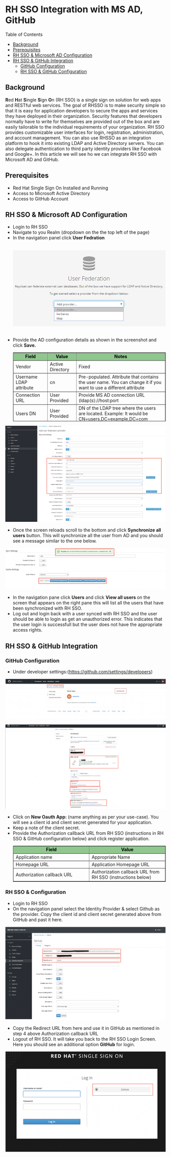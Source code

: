 <h1>RH SSO Integration with MS AD, GitHub</h1>
<p>Table of Contents</p>
<ul>
<li><a href="#_background">Background</a></li>
<li><a href="#_prerequisites">Prerequisites</a></li>
<li><a href="#_rhssoad">RH SSO &amp; Microsoft AD Configuration</a></li>
<li><a href="#_rhssogithubint">RH SSO &amp; GitHub Integration</a>
<ul>
<li><a href="#_githubconf">GitHub Configuration</a></li>
<li><a href="#_rhssogithub">RH SSO &amp; GitHub Configuration</a></li>
</ul>
</li>
</ul>
<h2 id="_background">Background</h2>
<p><strong>R</strong>ed <strong>H</strong>at <strong>S</strong>ingle <strong>S</strong>ign <strong>O</strong>n (RH SSO) is a single sign on solution for web apps and RESTful web services. The goal of RHSSO is to make security simple so that it is easy for application developers to secure the apps and services they have deployed in their organization. Security features that developers normally have to write for themselves are provided out of the box and are easily tailorable to the individual requirements of your organization. RH SSO provides customizable user interfaces for login, registration, administration, and account management. You can also use RHSSO as an integration platform to hook it into existing LDAP and Active Directory servers. You can also delegate authentication to third party identity providers like Facebook and Google+. In this article we will see ho we can integrate RH SSO with Microsoft AD and GitHub.</p>
<h2 id="_prerequisites">Prerequisites</h2>
<ul>
<li>Red Hat Single Sign On Installed and Running</li>
<li>Access to Microsoft Active Directory</li>
<li>Access to GitHub Account</li>
</ul>
<h2 id="_rhssoad">RH SSO &amp; Microsoft AD Configuration</h2>
<ul>
<li>Login to RH SSO</li>
<li>Navigate to you Realm (dropdown on the the top left of the page)</li>
<li>In the navigation panel click <strong>User Fedration</strong></li><br>
<p>
  <img src="./images/rhsso-user-fedration.png" alt="User Fedration" />
  </p><br>
<li>Provide the AD configuration details as shown in the screenshot and click <strong>Save.</strong></li>

<table style="width: 100%; height: 216px;" border="1" cellspacing="0" cellpadding="0">
<tbody>
<tr style="background-color: #90c78f; color: #000000;">
<td style="text-align: center; height: 18px; width: 28.9676%;"><strong>Field</strong></td>
<td style="text-align: center; height: 18px; width: 24.1911%;"><strong>Value</strong></td>
<td style="text-align: center; height: 18px; width: 46.5331%;"><strong>Notes</strong></td>
</tr>
<tr style="height: 18px;">
<td style="height: 18px; width: 28.9676%;">Vendor</td>
<td style="height: 18px; width: 24.1911%;">Active Directory</td>
<td style="height: 18px; width: 46.5331%;">Fixed</td>
</tr>
<tr style="height: 18px;">
<td style="height: 18px; width: 28.9676%;">Username LDAP attribute&nbsp;</td>
<td style="height: 18px; width: 24.1911%;">cn</td>
<td style="height: 18px; width: 46.5331%;">Pre-populated. Attribute that contains the user name. You can change it if you want to use a different attribute</td>
</tr>
<tr style="height: 18px;">
<td style="height: 18px; width: 28.9676%;">Connection URL</td>
<td style="height: 18px; width: 24.1911%;">User Provided&nbsp;</td>
<td style="height: 18px; width: 46.5331%;">Provide MS AD connection URL (ldap(s)://host:port</td>
</tr>
<tr style="height: 18px;">
<td style="height: 18px; width: 28.9676%;">Users DN</td>
<td style="height: 18px; width: 24.1911%;">User Provided</td>
<td style="height: 18px; width: 46.5331%;">DN of the LDAP tree where the users are located. Example: It would be CN=users,DC=example,DC=com</td>
</tr>
<tr style="height: 90px;">
<td style="width: 28.9676%; height: 90px;">Bind DN</td>
<td style="width: 24.1911%; height: 90px;">User Provided</td>
<td style="width: 46.5331%; height: 90px;">DN of the user for authenticating and get the user list from AD. Admin user or a service account. Example: CN=Administrator,CN=Users,DC=demo, DC=example,DC=com</td>
</tr>
<tr style="height: 18px;">
<td style="width: 28.9676%; height: 18px;">Bind Credential</td>
<td style="width: 24.1911%; height: 18px;">User Provided</td>
<td style="width: 46.5331%; height: 18px;">Password of the Bind DN user above</td>
</tr>
<tr style="height: 18px;">
<td style="width: 28.9676%; height: 18px;">Other Fields</td>
<td style="width: 24.1911%; height: 18px;">&nbsp;</td>
<td style="width: 46.5331%; height: 18px;">Change as appropriate</td>
</tr>
</tbody>
</table>
</ul>
<p><img src="https://github.com/rohitralhan/RHSSOIntegADGitLDAP/blob/main/images/ad-setup.png" alt="AD Setup" /></p>
<ul>
<li>Once the screen reloads scroll to the bottom and click <strong>Synchronize all users</strong> button. This will synchronize all the user from AD and you should see a message similar to the one below.</li>
</ul>
<p><img src="https://github.com/rohitralhan/RHSSOIntegADGitLDAP/blob/main/images/sync-all.png" alt="Sync All Users" /></p>
<ul>
<li>In the navigation pane click <strong>Users</strong> and click <strong>View all users </strong>on the screen that appears on the right pane this will list all the users that have been synchronized with RH SSO.</li>
<li>Log out and login back with a user synced with RH SSO and the user should be able to login as get an unauthorized error. This indicates that the user login is successfull but the user does not have the appropriate access rights.</li>
</ul>
<h2 id="_rhssogithubint">RH SSO &amp; GitHub Integration</h2>
<h3 id="_githubconf">GitHub Configuration</h3>

<ul>
<li>Under developer settings:(<a class="ex ks" href="https://github.com/settings/developers" rel="noopener nofollow">https://github.com/settings/developers</a>)</li>
</ul>

<p><img src="https://github.com/rohitralhan/RHSSOIntegADGitLDAP/blob/main/images/dev-settings.png" alt="Git Hub Dev Settings" /></p>
<p><img src="https://github.com/rohitralhan/RHSSOIntegADGitLDAP/blob/main/images/github-app.png" alt="GitHub App" /></p>
<ul>
<li>Click on&nbsp;<strong class="gk kt">New Oauth App:</strong> (name anything as per your use-case). You will see a client id and client secret generated for your application.</li>
<li>Keep a note of the client secret.</li>
<li>Provide the Authorization callback URL from RH SSO (instructions in RH SSO &amp; GitHub configuration below) and click register application.&nbsp;</li>

<table style="border-collapse: collapse; width: 100%;" border="1">
<tbody>
<tr style="background-color: #90c78f; color: #000000;">
<td style="width: 50%; text-align: center;"><strong>Field</strong></td>
<td style="width: 50%; text-align: center;"><strong>Value</strong></td>
</tr>
<tr>
<td style="width: 50%;">Application name</td>
<td style="width: 50%;">Appropriate Name</td>
</tr>
<tr>
<td style="width: 50%;">Homepage URL</td>
<td style="width: 50%;">Application Homepage URL</td>
</tr>
<tr>
<td style="width: 50%;"><label for="oauth_application_callback_url">Authorization callback URL</label></td>
<td style="width: 50%;"><label for="oauth_application_callback_url">Authorization callback URL from RH SSO (instructions below)</label></td>
</tr>
</tbody>
</table>

</ul>
<h3 id="_rhssogithub">RH SSO &amp; Configuration</h3>

<ul>
<li>Login to RH SSO</li>
<li>On the navigation panel select the Identity Provider &amp; select Github as the provider. Copy the client id and client secret generated above from GitHub and past it here.</li>
</ul>

<p><img src="https://github.com/rohitralhan/RHSSOIntegADGitLDAP/blob/main/images/idp.png" alt="IDP" /></p>
<ul>
<li>Copy the Redirect URL from here and use it in GitHub as mentioned in step 4 above Authorization callback URL</li>
<li>Logout of RH SSO. It will take you back to the RH SSO Login Screen. Here you should see an additional option <strong>GitHub</strong> for login.</li>
</ul>
<p><img src="https://github.com/rohitralhan/RHSSOIntegADGitLDAP/blob/main/images/login-rhsso.png" alt="GitHub Login" /></p>
